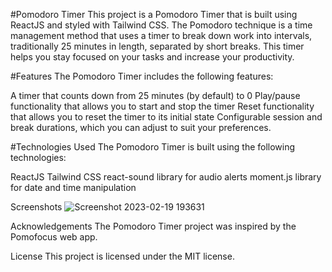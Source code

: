 #Pomodoro Timer
This project is a Pomodoro Timer that is built using ReactJS and styled with Tailwind CSS. The Pomodoro technique is a time management method that uses a timer to break down work into intervals, traditionally 25 minutes in length, separated by short breaks. This timer helps you stay focused on your tasks and increase your productivity.

#Features
The Pomodoro Timer includes the following features:

A timer that counts down from 25 minutes (by default) to 0
Play/pause functionality that allows you to start and stop the timer
Reset functionality that allows you to reset the timer to its initial state
Configurable session and break durations, which you can adjust to suit your preferences.

#Technologies Used
The Pomodoro Timer is built using the following technologies:

ReactJS
Tailwind CSS
react-sound library for audio alerts
moment.js library for date and time manipulation

Screenshots
![Screenshot 2023-02-19 193631](https://user-images.githubusercontent.com/81392888/221994719-9a95b403-908d-46f5-8a76-d700185ff6a7.png)

Acknowledgements
The Pomodoro Timer project was inspired by the Pomofocus web app.

License
This project is licensed under the MIT license.

